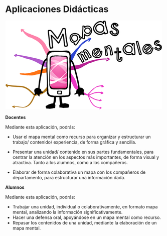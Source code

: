 # Aplicaciones Didácticas


![Imagen Mapas mentales](img/mapasmentales.png "Mapas mentales")


**Docentes**

Mediante esta aplicación, podrás:

*   Usar el mapa mental como recurso para organizar y estructurar un trabajo/ contenido/ experiencia, de forma gráfica y sencilla.
    
*   Presentar una unidad/ contenido en sus partes fundamentales, para centrar la atención en los aspectos más importantes, de forma visual y atractiva. Tanto a los alumnos, como a los compañeros.
    
*   Elaborar de forma colaborativa un mapa con los compañeros de departamento, para estructurar una información dada.
    

**Alumnos**

Mediante esta aplicación, podrás:

*   Trabajar una unidad, individual o colaborativamente, en formato mapa mental, analizando la información significativamente.
*   Hacer una defensa oral, apoyándose en un mapa mental como recurso.
*   Repasar los contenidos de una unidad, mediante la elaboración de un mapa mental.